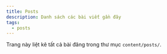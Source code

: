 ```yaml
---
title: Posts
description: Danh sách các bài viết gần đây
tags:
  - posts
---
```


Trang này liệt kê tất cả bài đăng trong thư mục `content/posts/`.


